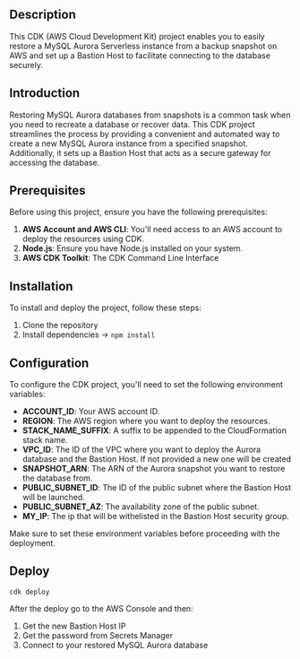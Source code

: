 ## Description

This CDK (AWS Cloud Development Kit) project enables you to easily restore a MySQL Aurora Serverless instance from a backup snapshot on AWS and set up a Bastion Host to facilitate connecting to the database securely.

## Introduction

Restoring MySQL Aurora databases from snapshots is a common task when you need to recreate a database or recover data. This CDK project streamlines the process by providing a convenient and automated way to create a new MySQL Aurora instance from a specified snapshot. Additionally, it sets up a Bastion Host that acts as a secure gateway for accessing the database.

## Prerequisites

Before using this project, ensure you have the following prerequisites:

1.  **AWS Account and AWS CLI**: You'll need access to an AWS account to deploy the resources using CDK.
2.  **Node.js**: Ensure you have Node.js installed on your system.
3.  **AWS CDK Toolkit**: The CDK Command Line Interface

## Installation

To install and deploy the project, follow these steps:

1.  Clone the repository
2.  Install dependencies -> `npm install`

## **Configuration**

To configure the CDK project, you'll need to set the following environment variables:

- **ACCOUNT_ID**: Your AWS account ID.
- **REGION**: The AWS region where you want to deploy the resources.
- **STACK_NAME_SUFFIX**: A suffix to be appended to the CloudFormation stack name.
- **VPC_ID**: The ID of the VPC where you want to deploy the Aurora database and the Bastion Host. If not provided a new one will be created
- **SNAPSHOT_ARN**: The ARN of the Aurora snapshot you want to restore the database from.
- **PUBLIC_SUBNET_ID**: The ID of the public subnet where the Bastion Host will be launched.
- **PUBLIC_SUBNET_AZ**: The availability zone of the public subnet.
- **MY_IP**: The ip that will be withelisted in the Bastion Host security group.

Make sure to set these environment variables before proceeding with the deployment.

## Deploy

`cdk deploy`

After the deploy go to the AWS Console and then:

1.  Get the new Bastion Host IP
2.  Get the password from Secrets Manager
3.  Connect to your restored MySQL Aurora database
